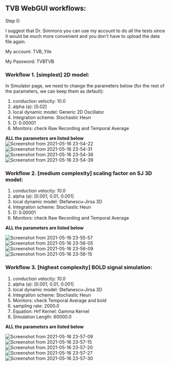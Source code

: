 


## TVB WebGUI workflows:

Step 0: 

I suggest that Dr. Simmons you can use my account to do all the tests since it would be much more convenient and you don't have to upload the data file again.

My account: TVB_Yile

My Password: TVBTVB


### Workflow 1. [simplest] 2D model:

In Simulator page, we need to change the parameters below (for the rest of the parameters, we can keep them as default):

1. conduction velocity: 10.0
2. alpha (a): [0.02]
3. local dynamic model: Generic 2D Oscillator
4. Integration scheme: Stochastic Heun
5. D: 0.00001
6. Monitors: check Raw Recording and Temporal Average

**ALL the parameters are listed below**
![Screenshot from 2021-05-16 23-54-22](https://user-images.githubusercontent.com/37648360/118434131-1fd5e200-b6a2-11eb-8f29-1aa5a66065d6.png)
![Screenshot from 2021-05-16 23-54-31](https://user-images.githubusercontent.com/37648360/118434133-206e7880-b6a2-11eb-906b-ef979f366db4.png)
![Screenshot from 2021-05-16 23-54-36](https://user-images.githubusercontent.com/37648360/118434134-206e7880-b6a2-11eb-9d34-e4eb3079f980.png)
![Screenshot from 2021-05-16 23-54-39](https://user-images.githubusercontent.com/37648360/118434135-21070f00-b6a2-11eb-9fb5-940a8744da62.png)



### Workflow 2. [medium complexity] scaling factor on SJ 3D model:

1. conduction velocity: 10.0
2. alpha (a): [0.001, 0.01, 0.001]
3. local dynamic model: Stefanescu-Jirsa 3D
4. Integration scheme: Stochastic Heun
5. D: 0.00001
6. Monitors: check Raw Recording and Temporal Average

**ALL the parameters are listed below**

![Screenshot from 2021-05-16 23-55-57](https://user-images.githubusercontent.com/37648360/118434237-54499e00-b6a2-11eb-9d85-b269892e82d9.png)
![Screenshot from 2021-05-16 23-56-05](https://user-images.githubusercontent.com/37648360/118434238-54499e00-b6a2-11eb-811b-ed9fb7cdf4b9.png)
![Screenshot from 2021-05-16 23-56-09](https://user-images.githubusercontent.com/37648360/118434239-54e23480-b6a2-11eb-9255-245b11f6b84e.png)
![Screenshot from 2021-05-16 23-56-15](https://user-images.githubusercontent.com/37648360/118434240-54e23480-b6a2-11eb-9675-4a538fa5563c.png)



### Workflow 3. [highest complexity] BOLD signal simulation:

1. conduction velocity: 10.0
2. alpha (a): [0.001, 0.01, 0.001]
3. local dynamic model: Stefanescu-Jirsa 3D
4. Integration scheme: Stochastic Heun
5. Monitors: check Temporal Average and bold
6. sampling rate: 2000.0
7. Equation: Hrf Kernel: Gamma Kernel
8. Simulation Length: 60000.0

**ALL the parameters are listed below**

![Screenshot from 2021-05-16 23-57-09](https://user-images.githubusercontent.com/37648360/118434329-7e02c500-b6a2-11eb-8f5b-8616cc1df06e.png)
![Screenshot from 2021-05-16 23-57-15](https://user-images.githubusercontent.com/37648360/118434332-7e9b5b80-b6a2-11eb-81cb-ab41d784b34e.png)
![Screenshot from 2021-05-16 23-57-20](https://user-images.githubusercontent.com/37648360/118434333-7e9b5b80-b6a2-11eb-8316-2e67384b815a.png)
![Screenshot from 2021-05-16 23-57-27](https://user-images.githubusercontent.com/37648360/118434334-7e9b5b80-b6a2-11eb-9db6-6a83b67f5e4d.png)
![Screenshot from 2021-05-16 23-57-30](https://user-images.githubusercontent.com/37648360/118434336-7f33f200-b6a2-11eb-9842-b6b5701978d3.png)





